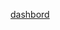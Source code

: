 [dashbord]([https://app.powerbi.com/reportEmbed?reportId=8958a281-0144-4fb6-b2c0-e743715787a5&autoAuth=true&ctid=15f819ce-4f48-4293-b72d-682f66da0e42])
